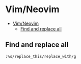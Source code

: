 # Vim/Neovim
<!--ts-->
* [Vim/Neovim](vim.md#vimneovim)
   * [Find and replace all](vim.md#find-and-replace-all)

<!-- Added by: runner, at: Sun Feb  6 08:58:50 UTC 2022 -->

<!--te-->

## Find and replace all
```vim
:%s/replace_this/replace_with/g
```
